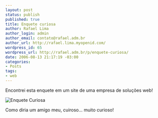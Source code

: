 ```yaml
--- 
layout: post
status: publish
published: true
title: Enquete curiosa
author: Rafael Lima
author_login: admin
author_email: contato@rafael.adm.br
author_url: http://rafael.lima.myopenid.com/
wordpress_id: 65
wordpress_url: http://rafael.adm.br/p/enquete-curiosa/
date: 2006-08-13 21:17:19 -03:00
categories: 
- Posts
tags: 
- web
---
```

<p>Encontrei esta enquete em um site de uma empresa de soluções web!</p>
<img id="image64" src="http://rafael.adm.br/wp-content/uploads/2006/08/enquete_curiosa.png" alt="Enquete Curiosa" />
<p>Como diria um amigo meu, cuiroso... muito curioso!</p>
